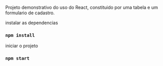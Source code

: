 Projeto demonstrativo do uso do React, constituido por uma tabela e um formulario de cadastro. 


instalar as dependencias
### `npm install`


iniciar o projeto
### `npm start`
